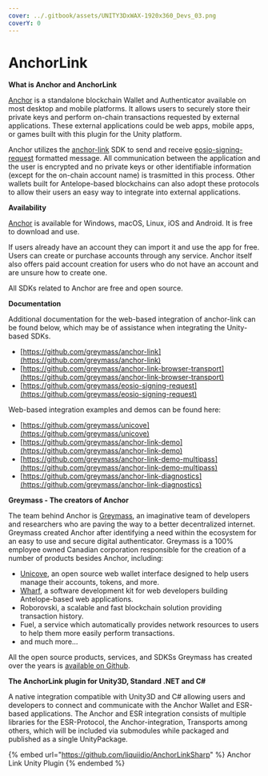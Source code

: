 ```yaml
---
cover: ../.gitbook/assets/UNITY3DxWAX-1920x360_Devs_03.png
coverY: 0
---
```


# AnchorLink

**What is Anchor and AnchorLink**

[Anchor](https://greymass.com/anchor) is a standalone blockchain Wallet and Authenticator available on most desktop and mobile platforms. It allows users to securely store their private keys and perform on-chain transactions requested by external applications. These external applications could be web apps, mobile apps, or games built with this plugin for the Unity platform.

Anchor utilizes the [anchor-link](https://github.com/greymass/anchor-link) SDK to send and receive [eosio-signing-request](https://github.com/greymass/eosio-signing-request) formatted message. All communication between the application and the user is encrypted and no private keys or other identifiable information (except for the on-chain account name) is trasmitted in this process. Other wallets built for Antelope-based blockchains can also adopt these protocols to allow their users an easy way to integrate into external applications.

**Availability**

[Anchor](https://greymass.com/anchor) is available for Windows, macOS, Linux, iOS and Android. It is free to download and use.

If users already have an account they can import it and use the app for free. Users can create or purchase accounts through any service. Anchor itself also offers paid account creation for users who do not have an account and are unsure how to create one.

All SDKs related to Anchor are free and open source.

**Documentation**

Additional documentation for the web-based integration of anchor-link can be found below, which may be of assistance when integrating the Unity-based SDKs.

* [https://github.com/greymass/anchor-link](https://github.com/greymass/anchor-link)
* [https://github.com/greymass/anchor-link-browser-transport](https://github.com/greymass/anchor-link-browser-transport)
* [https://github.com/greymass/eosio-signing-request](https://github.com/greymass/eosio-signing-request)

Web-based integration examples and demos can be found here:

* [https://github.com/greymass/unicove](https://github.com/greymass/unicove)
* [https://github.com/greymass/anchor-link-demo](https://github.com/greymass/anchor-link-demo)
* [https://github.com/greymass/anchor-link-demo-multipass](https://github.com/greymass/anchor-link-demo-multipass)
* [https://github.com/greymass/anchor-link-diagnostics](https://github.com/greymass/anchor-link-diagnostics)

**Greymass - The creators of Anchor**

The team behind Anchor is [Greymass](https://www.greymass.com/), an imaginative team of developers and researchers who are paving the way to a better decentralized internet. Greymass created Anchor after identifying a need within the ecosystem for an easy to use and secure digital authenticator. Greymass is a 100% employee owned Canadian corporation responsible for the creation of a number of products besides Anchor, including:

* [Unicove](https://unicove.com), an open source web wallet interface designed to help users manage their accounts, tokens, and more.
* [Wharf](https://wharfkit.com), a software development kit for web developers building Antelope-based web applications.
* Roborovski, a scalable and fast blockchain solution providing transaction history.
* Fuel, a service which automatically provides network resources to users to help them more easily perform transactions.
* and much more...

All the open source products, services, and SDKSs Greymass has created over the years is [available on Github](https://github.com/greymass).

**The AnchorLink plugin for Unity3D, Standard .NET and C#**

A native integration compatible with Unity3D and C# allowing users and developers to connect and communicate with the Anchor Wallet and ESR-based applications. The Anchor and ESR integration consists of multiple libraries for the ESR-Protocol, the Anchor-integration, Transports among others, which will be included via submodules while packaged and published as a single UnityPackage.



{% embed url="https://github.com/liquiidio/AnchorLinkSharp" %}
Anchor Link Unity Plugin
{% endembed %}
